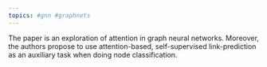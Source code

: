```yaml
---
topics: #gnn #graphnets 
---
```


The paper is an exploration of attention in graph neural networks. Moreover, the authors propose to use attention-based, self-supervised link-prediction as an auxiliary task when doing node classification.